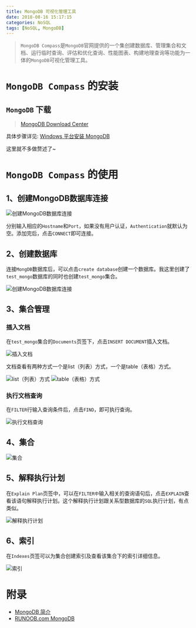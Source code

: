 ```yaml
---
title: MongoDB 可视化管理工具
date: 2018-08-16 15:17:15
categories: NoSQL
tags: [NoSQL, MongoDB]
---
```


> `MongoDB Compass`是`MongoDB`官网提供的一个集创建数据库、管理集合和文档、运行临时查询、评估和优化查询、性能图表、构建地理查询等功能为一体的`MongoDB`可视化管理工具。

<!-- more -->

# `MongoDB Compass` 的安装

## `MongoDB` 下载

> [MongoDB Download Center](https://www.mongodb.com/download-center#community)

具体步骤详见: [Windows 平台安装 MongoDB](http://www.runoob.com/mongodb/mongodb-window-install.html)

这里就不多做赘述了~


# `MongoDB Compass` 的使用

## 1、创建MongoDB数据库连接

![创建MongoDB数据库连接](https://caoxl.com/images/mongo/mongo-connection.png)

分别输入相应的`Hostname`和`Port`，如果没有用户认证，`Authentication`就默认为空。添加完后，点击`CONNECT`即可连接。


## 2、创建数据库

连接`MongDB`数据库后，可以点击`create database`创建一个数据库。我这里创建了`test_mongo`数据库的同时也创建`test_mongo`集合。

![创建MongoDB数据库连接](https://caoxl.com/images/mongo/mongo-create-database.png)


## 3、集合管理

### 插入文档

在`test_mongo`集合的`Documents`页签下，点击`INSERT DOCUMENT`插入文档。

![插入文档](https://caoxl.com/images/mongo/mongo-insert-doc.png)

文档查看有两种方式一个是list（列表）方式，一个是table（表格）方式。

![list（列表）方式](https://caoxl.com/images/mongo/mongo-view-list.png)
![table（表格）方式](https://caoxl.com/images/mongo/mongo-view-table.png)

### 执行文档查询

在`FILTER`行输入查询条件后，点击`FIND`，即可执行查询。

![执行文档查询](https://caoxl.com/images/mongo/mongo-find.png)


## 4、集合


![集合](https://caoxl.com/images/mongo/mongo-aggregations.png)


## 5、解释执行计划

在`Explain Plan`页签中，可以在`FILTER中`输入相关的查询语句后，点击`EXPLAIN`查看该语句解释执行计划。这个解释执行计划跟关系型数据库的`SQL`执行计划，有点类似。

![解释执行计划](https://caoxl.com/images/mongo/mongo-explain-plan.png)

## 6、索引

在`Indexes`页签可以为集合创建索引及查看该集合下的索引详细信息。

![索引](https://caoxl.com/images/mongo/mongo-indexes.png)


# 附录

- [MongoDB 简介](http://blog.caoxl.com/2018/01/22/MongoDB-Intro/)
- [RUNOOB.com MongoDB](http://www.runoob.com/mongodb/nosql.html)